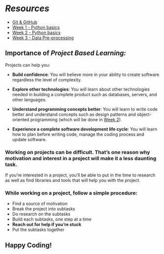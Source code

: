 # *Resources*

- [Git & GitHub](git_github/git_basics.md)
- [Week 1 - Python basics](python_basics/python_basics_1.md)
- [Week 2 - Python basics](python_basics/python_basics_2.md)
- [Week 3 - Data Pre-processing](https://github.com/ProjectBasedLearning/resources/blob/master/data%20science/data%20preprocessing.md)

## Importance of *Project Based Learning:*
Projects can help you:

* **Build confidence**: You will believe more in your ability to create software regardless the level of complexity.

* **Explore other technologies**: You will learn about other technologies needed in building a complete product such as databases, servers, and other languages.

* **Understand programming concepts better**: You will learn to write code better and understand concepts such as design patterns and object-oriented programming (which will be done in [Week 2](https://github.com/ProjectBasedLearning/resources/blob/master/Python_basics2.md)). 

* **Experience a complete software development life cycle**: You will learn how to plan before writing code, manage the coding process and update software.


### Working on projects can be difficult. That’s one reason why motivation and interest in a project will make it a less daunting task.
If you’re interested in a project, you’ll be able to put in the time to research as well as find libraries and tools that will help you with the project.
### While working on a project, follow a simple procedure:
* Find a source of motivation
* Break the project into subtasks
* Do research on the subtasks
* Build each subtasks, one step at a time
* **Reach out for help if you’re stuck**
* Put the subtasks together

## Happy Coding!

